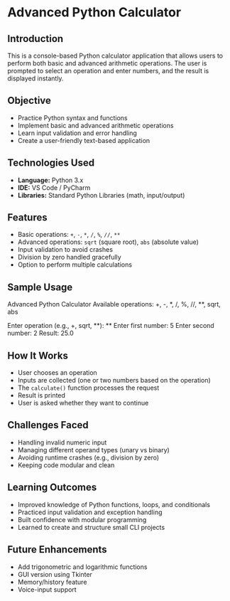 # Advanced Python Calculator

## Introduction
This is a console-based Python calculator application that allows users to perform both basic and advanced arithmetic operations. The user is prompted to select an operation and enter numbers, and the result is displayed instantly.


## Objective
- Practice Python syntax and functions
- Implement basic and advanced arithmetic operations
- Learn input validation and error handling
- Create a user-friendly text-based application


## Technologies Used
- **Language:** Python 3.x  
- **IDE:** VS Code / PyCharm  
- **Libraries:** Standard Python Libraries (math, input/output)


## Features
- Basic operations: `+`, `-`, `*`, `/`, `%`, `//`, `**`
- Advanced operations: `sqrt` (square root), `abs` (absolute value)
- Input validation to avoid crashes
- Division by zero handled gracefully
- Option to perform multiple calculations


## Sample Usage
Advanced Python Calculator
Available operations: +, -, *, /, %, //, **, sqrt, abs

Enter operation (e.g., +, sqrt, **): **
Enter first number: 5
Enter second number: 2
Result: 25.0



## How It Works
- User chooses an operation
- Inputs are collected (one or two numbers based on the operation)
- The `calculate()` function processes the request
- Result is printed
- User is asked whether they want to continue



## Challenges Faced
- Handling invalid numeric input
- Managing different operand types (unary vs binary)
- Avoiding runtime crashes (e.g., division by zero)
- Keeping code modular and clean



## Learning Outcomes
- Improved knowledge of Python functions, loops, and conditionals
- Practiced input validation and exception handling
- Built confidence with modular programming
- Learned to create and structure small CLI projects



## Future Enhancements
- Add trigonometric and logarithmic functions
- GUI version using Tkinter
- Memory/history feature
- Voice-input support




